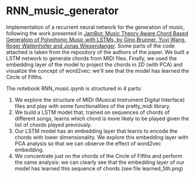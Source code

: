 # RNN_music_generator
Implementation of a recurrent neural network for the generation of music, following the work presented in [JamBot: Music Theory Aware Chord Based Generation of Polyphonic Music with LSTMs, by Gino Brunner, Yuyi Wang, Roger Wattenhofer and Jonas Wiesendanger](https://arxiv.org/pdf/1711.07682.pdf). Some parts of the code attached is taken from the repository of the authors of the paper. We built a LSTM network to generate chords from MIDI files. Finally, we used the embedding layer of the model to project the chords in 2D (with PCA) and visualize the concept of word2vec: we'll see that the model has learned the Circle of Fifths.

The notebook RNN_music.ipynb is structured in 4 parts:
1) We explore the structure of MIDI (Musical Instrument Digital Interface) files and play with some functionalities of the pretty_midi library.
2) We build a LSTM model that, trained on sequences of chords of different songs, learns which chord is more likely to be played given the list of chords played previously.
3) Our LSTM model has an embedding layer that learns to encode the chords with lower dimensionality. We explore this embedding layer with PCA analysis so that we can observe the effect of word2vec embedding.
4) We concentrate just on the chords of the Circle of Fifths and perform the same analysis: we can clearly see that the embedding layer of our model has learned this sequence of chords (see file learned_5th.png)
